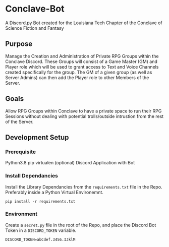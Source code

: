 # Conclave-Bot
A Discord.py Bot created for the Louisiana Tech Chapter of the Conclave of Science Fiction and Fantasy

## Purpose
Manage the Creation and Administration of Private RPG Groups within the Conclave Discord. 
These Groups will consist of a Game Master (GM) and Player role which will be used to grant access to Text and Voice Channels created specifically for the group. 
The GM of a given group (as well as Server Admins) can then add the Player role to other Members of the Server.

## Goals
Allow RPG Groups within Conclave to have a private space to run their RPG Sessions without dealing with potential trolls/outside intrustion from the rest of the Server.

## Development Setup

### Prerequisite
Python3.8
pip
virtualen (optional)
Discord Application with Bot

### Install Dependancies
Install the Library Dependancies from the `requirements.txt` file in the Repo. Preferably inside a Python Virtual Environemnt.
```
pip install -r requirements.txt
```

### Environment
Create a `secret.py` file in the root of the Repo, and place the Discord Bot Token in a `DISCORD_TOKEN` variable.
```
DISCORD_TOKEN=abCdef.3456.IJklM
```
